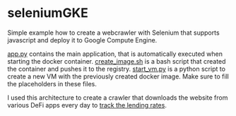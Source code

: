# seleniumGKE
Simple example how to create a webcrawler with Selenium that supports javascript and deploy it to Google Compute Engine.

[app.py](app.py) contains the main application, that is automatically executed when starting the docker container.
[create_image.sh](create_image.sh) is a bash script that created the container and pushes it to the registry.
[start_vm.py](start_vm.py) is a python script to create a new VM with the previously created docker image.
Make sure to fill the placeholders in these files.

I used this architecture to create a crawler that downloads the website from various DeFi apps every day to [track the lending rates](https://investindefi.net).